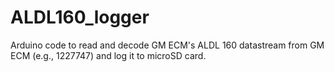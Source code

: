 # ALDL160_logger
Arduino code to read and decode GM ECM's ALDL 160 datastream from GM ECM (e.g., 1227747) and log it to microSD card.
